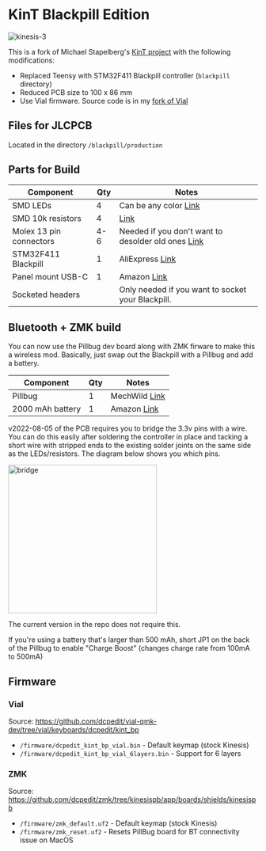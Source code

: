 # KinT Blackpill Edition

![kinesis-3](https://user-images.githubusercontent.com/800930/186173690-8d34ccd0-7eec-4b3d-93a0-488730113e12.jpg)

This is a fork of Michael Stapelberg's [KinT project](https://github.com/kinx-project/kint) with the following modifications:

* Replaced Teensy with STM32F411 Blackpill controller (`blackpill` directory)
* Reduced PCB size to 100 x 86 mm
* Use Vial firmware.  Source code is in my [fork of Vial](https://github.com/dcpedit/vial-qmk-dev/tree/vial/keyboards/dcpedit/kint_bp)

## Files for JLCPCB
Located in the directory `/blackpill/production`

## Parts for Build
| Component              | Qty | Notes |
| ---------              | --- | ----- |
| SMD LEDs               | 4   | Can be any color [Link](https://octopart.com/apt3216qbc%2Fd-kingbright-5355642?r=sp)
| SMD 10k resistors      | 4   | [Link](https://octopart.com/crcw120610k0fkeac-vishay-20811529)
| Molex 13 pin connectors| 4-6 | Needed if you don't want to desolder old ones [Link](https://octopart.com/39-53-2135-molex-7670149?r=sp)
| STM32F411 Blackpill    | 1   | AliExpress [Link](https://www.aliexpress.us/item/3256801269871873.html)
| Panel mount USB-C      | 1   | Amazon [Link](https://a.co/d/cRoqHqx)
| Socketed headers       |     | Only needed if you want to socket your Blackpill.

## Bluetooth + ZMK build
You can now use the Pillbug dev board along with ZMK firware to make this a wireless mod.  Basically, just swap out the Blackpill with a Pillbug and add a battery.

| Component              | Qty | Notes |
| ---------              | --- | ----- |
| Pillbug                | 1   | MechWild [Link](https://mechwild.com/product/pillbug/)
| 2000 mAh battery       | 1   | Amazon [Link](https://a.co/d/hlTVT1p)

v2022-08-05 of the PCB requires you to bridge the 3.3v pins with a wire.  You can do this easily after soldering the controller in place and tacking a short wire with stripped ends to the existing solder joints on the same side as the LEDs/resistors.  The diagram below shows you which pins.

<img width="300" alt="bridge" src="https://github.com/dcpedit/kint/assets/800930/aac79663-8b7e-4620-b262-9997442df8e8">

The current version in the repo does not require this.

If you're using a battery that's larger than 500 mAh, short JP1 on the back of the Pillbug to enable "Charge Boost" (changes charge rate from 100mA to 500mA)

## Firmware
### Vial
Source: https://github.com/dcpedit/vial-qmk-dev/tree/vial/keyboards/dcpedit/kint_bp
* `/firmware/dcpedit_kint_bp_vial.bin` - Default keymap (stock Kinesis)
* `/firmware/dcpedit_kint_bp_vial_6layers.bin` - Support for 6 layers

### ZMK
Source: https://github.com/dcpedit/zmk/tree/kinesispb/app/boards/shields/kinesispb
* `/firmware/zmk_default.uf2` - Default keymap (stock Kinesis)
* `/firmware/zmk_reset.uf2` - Resets PillBug board for BT connectivity issue on MacOS
